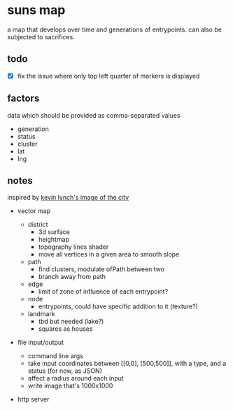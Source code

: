 # suns map

a map that develops over time and generations of entrypoints. can also be subjected to sacrifices.

## todo

- [x] fix the issue where only top left quarter of markers is displayed

## factors

data which should be provided as comma-separated values
- generation
- status
- cluster
- lat
- lng

## notes

inspired by [kevin lynch's image of the city](https://en.wikipedia.org/wiki/The_Image_of_the_City)

- vector map
    - district
        - 3d surface
        - heightmap
        - topography lines shader
        - move all vertices in a given area to smooth slope
    - path
        - find clusters, modulate ofPath between two
        - branch away from path
    - edge
        - limit of zone of influence of each entrypoint?
    - node
        - entrypoints, could have specific addition to it (texture?)
    - landmark
        - tbd but needed (lake?)
        - squares as houses
- file input/output
    - command line args
    - take input coordinates between [[0,0], [500,500]], with a type, and a status (for now, as JSON)
    - affect a radius around each input
    - write image that's 1000x1000

- http server
